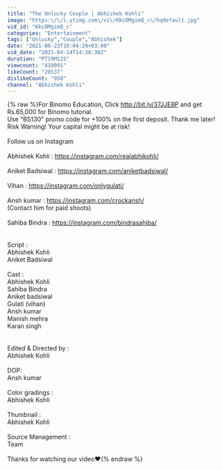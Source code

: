 ```yaml
---
title: "The Unlucky Couple | Abhishek Kohli"
image: "https:\/\/i.ytimg.com\/vi\/KkcOMgimQ_c\/hqdefault.jpg"
vid_id: "KkcOMgimQ_c"
categories: "Entertainment"
tags: ["Unlucky","Couple","Abhishek"]
date: "2021-06-23T10:04:29+03:00"
vid_date: "2021-04-14T14:38:36Z"
duration: "PT19M12S"
viewcount: "410091"
likeCount: "28537"
dislikeCount: "950"
channel: "Abhishek Kohli"
---
```

{% raw %}For Binomo Education, Click <a rel="nofollow" target="blank" href="http://bit.ly/37JJE8P">http://bit.ly/37JJE8P</a> and get Rs.65,000 for Binomo tutorial.<br />Use &quot;BS130&quot; promo code for +100% on the first deposit. Thank me later!  <br />Risk Warning! Your capital might be at risk!<br /><br />Follow us on Instagram<br /><br />Abhishek Kohli : <a rel="nofollow" target="blank" href="https://instagram.com/realabhikohli/">https://instagram.com/realabhikohli/</a><br /><br />Aniket Badsiwal : <a rel="nofollow" target="blank" href="https://instagram.com/aniketbadsiwal/">https://instagram.com/aniketbadsiwal/</a><br /><br />Vihan : <a rel="nofollow" target="blank" href="https://instagram.com/onlygulati/">https://instagram.com/onlygulati/</a><br /><br />Ansh kumar : <a rel="nofollow" target="blank" href="https://instagram.com/crockansh/">https://instagram.com/crockansh/</a><br />(Contact him for paid shoots)<br /><br />Sahiba Bindra : <a rel="nofollow" target="blank" href="https://instagram.com/bindrasahiba/">https://instagram.com/bindrasahiba/</a> <br /><br /><br />Script :<br />Abhishek Kohli<br />Aniket Badsiwal<br /><br />Cast :<br />Abhishek Kohli<br />Sahiba Bindra<br />Aniket badsiwal<br />Gulati (vihan)<br />Ansh kumar<br />Manish mehra<br />Karan singh<br /><br /><br />Edited &amp; Directed by :<br />Abhishek Kohli<br /><br />DOP:<br />Ansh kumar<br /><br />Color gradings : <br />Abhishek Kohli<br /><br />Thumbnail :<br />Abhishek Kohli<br /><br />Source Management : <br />Team<br /><br />Thanks for watching our video❤️{% endraw %}
